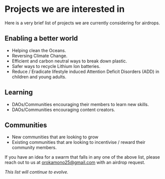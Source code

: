 # Projects we are interested in

Here is a very brief list of projects we are currently considering for airdrops.

## Enabling a better world
* Helping clean the Oceans.
* Reversing Climate Change.
* Efficient and carbon neutral ways to break down plastic.
* Safer ways to recycle Lithium Ion batteries.
* Reduce / Eradicate lifestyle induced Attention Deficit Disorders (ADD) in children and young adults.

## Learning
* DAOs/Communities encouraging their members to learn new skills.
* DAOs/Communities encouraging content creators.

## Communities
* New communities that are looking to grow
* Existing communities that are looking to incentivise / reward their community members. 


If you have an idea for a swarm that falls in any one of the above list, please reach out to us at orokamono25@gmail.com with an airdrop request.

_This list will continue to evolve._ 